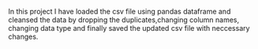 In this project I have loaded the csv file using pandas dataframe and cleansed the data by dropping the duplicates,changing column names, changing data type and finally saved the updated csv file with neccessary changes.
